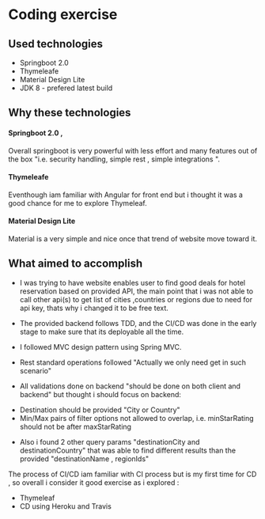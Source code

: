 # Coding exercise

## Used technologies
- Springboot 2.0
- Thymeleafe
- Material Design Lite 
- JDK 8 - prefered latest build

## Why these technologies  
#### Springboot 2.0 , 
Overall springboot is very powerful with less effort and many features out of the box "i.e. security handling, simple rest , simple integrations ". 

#### Thymeleafe
Eventhough iam familiar with Angular for front end but i thought it was a good chance for me to explore Thymeleaf.

#### Material Design Lite
Material is a very simple and nice once that trend of website move toward it.


## What aimed to accomplish 
* I was trying to have website enables user to find good deals for hotel reservation based on provided API,
the main point that i was not able to call other api(s) to get list of cities ,countries or regions due to need for api key, thats why i changed it to be free text.

* The provided backend follows TDD, and the CI/CD was done in the early stage to make sure that its deployable all the time.  

* I followed MVC design pattern using Spring MVC.

* Rest standard operations followed "Actually we only need get in such scenario"

* All validations done on backend "should be done on both client and backend" but thought i should focus on backend:
- Destination should be provided "City or Country"
- Min/Max pairs of filter options not allowed to overlap, i.e. minStarRating should not be after maxStarRating

* Also i found 2 other query params "destinationCity and destinationCountry" that was able to find different results than the provided "destinationName , regionIds"

The process of CI/CD iam familiar with CI process but is my first time for CD , so overall i consider it good exercise as i explored :
- Thymeleaf 
- CD using Heroku and Travis



